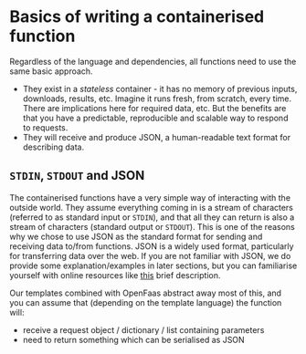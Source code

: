# Basics of writing a containerised function

Regardless of the language and dependencies, all functions need to use the same basic approach.

* They exist in a _stateless_ container - it has no memory of previous inputs, downloads, results, etc. Imagine it runs fresh, from scratch, every time. There are implications here for required data, etc. But the benefits are that you have a predictable, reproducible and scalable way to respond to requests.
* They will receive and produce JSON, a human-readable text format for describing data.

## `STDIN`, `STDOUT` and JSON

The containerised functions have a very simple way of interacting with the outside world. They assume everything coming in is a stream of characters \(referred to as standard input or `STDIN`\), and that all they can return is also a stream of characters \(standard output or `STDOUT`\). This is one of the reasons why we chose to use JSON as the standard format for sending and receiving data to/from functions. JSON is a widely used format, particularly for transferring data over the web. If you are not familiar with JSON, we do provide some explanation/examples in later sections, but you can familiarise yourself with online resources like [this](https://developers.squarespace.com/what-is-json) brief description. 

Our templates combined with OpenFaas abstract away most of this, and you can assume that \(depending on the template language\) the function will:

* receive a request object / dictionary / list containing parameters
* need to return something which can be serialised as JSON

